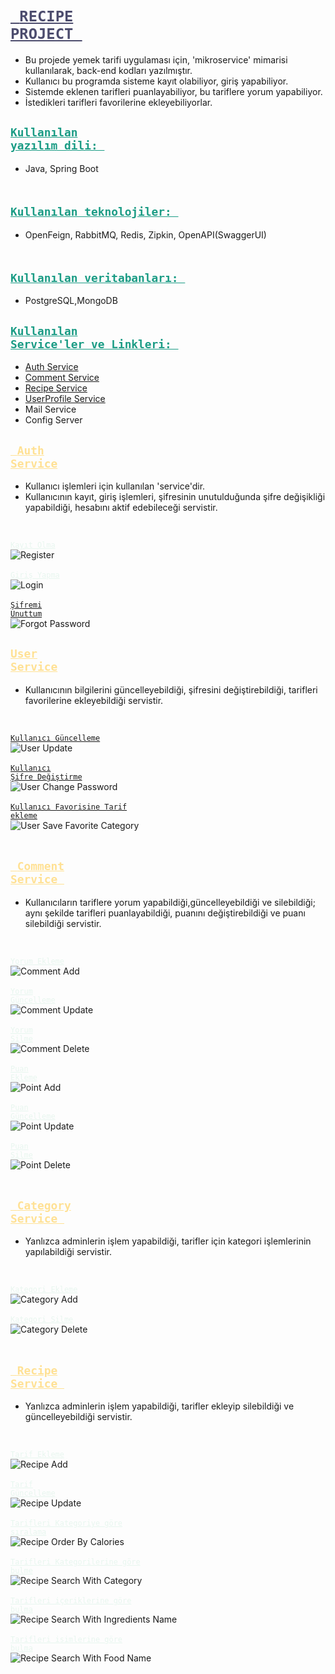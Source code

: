 # <code style = "color:#4C4C6D"><u> RECIPE PROJECT </u> </code>
- Bu projede yemek tarifi uygulaması için, 'mikroservice' mimarisi kullanılarak, back-end kodları yazılmıştır.
- Kullanıcı bu programda sisteme kayıt olabiliyor, giriş yapabiliyor. 
- Sistemde eklenen tarifleri puanlayabiliyor, bu tariflere yorum yapabiliyor. 
- İstedikleri tarifleri favorilerine ekleyebiliyorlar.

## <code style = "color:#1B9C85"><u>Kullanılan yazılım dili: </u> </code>
- Java, Spring Boot

## <code style="color:#1B9C85"> <u> Kullanılan teknolojiler: </u> </code>
- OpenFeign, RabbitMQ, Redis, Zipkin, OpenAPI(SwaggerUI)

## <code style = "color:#1B9C85"><u> Kullanılan veritabanları: </u></code>
- PostgreSQL,MongoDB

## <code style="color:#1B9C85"><u>Kullanılan Service'ler ve Linkleri: </u></code>
* [Auth Service](http://localhost:8060/swagger-ui/index.html)
* [Comment Service](http://localhost:8070/swagger-ui/index.html)
* [Recipe Service](http://localhost:8080/swagger-ui/index.html)
* [UserProfile Service](http://localhost:8090/swagger-ui/index.html)
* Mail Service
* Config Server

## <code style= "color : #FFE194"><u> Auth Service</u></code>
- Kullanıcı işlemleri için kullanılan 'service'dir.
- Kullanıcının kayıt, giriş işlemleri, şifresinin unutulduğunda şifre değişikliği yapabildiği, 
hesabını aktif edebileceği servistir. 
</br>

<code style = "color :E8F6EF"><u>Kayıt Olma</u></code></br>
![Register](SwaggerScreenShot/authservice/auth-register.png) </br></br>
<code style = "color :E8F6EF"><u>Giriş Yapma</u></code></br>
![Login](SwaggerScreenShot/authservice/auth-login.png) </br></br>
<code style = "color E8F6EF"><u>Şifremi Unuttum</u></code></br>
![Forgot Password](SwaggerScreenShot/authservice/auth-forgotpassword.png)

## <code style = "color : #FFE194"><u>User Service</u></code>
- Kullanıcının bilgilerini güncelleyebildiği, şifresini değiştirebildiği, 
tarifleri favorilerine ekleyebildiği servistir.
</br>

<code style = "color E8F6EF"><u>Kullanıcı Güncelleme</u></code></br>
![User Update](SwaggerScreenShot/userservice/user-update.png)</br></br>
<code style = "color E8F6EF"><u>Kullanıcı Şifre Değiştirme</u></code></br>
![User Change Password](SwaggerScreenShot/userservice/user-changepass.png)</br></br>
<code style = "color E8F6EF"><u>Kullanıcı Favorisine Tarif ekleme</u></code></br>
![User Save Favorite Category](SwaggerScreenShot/userservice/user-save-favoriterecipe.png)</br></br>

## <code style = "color : #FFE194"><u> Comment Service </u></code>
- Kullanıcıların tariflere yorum yapabildiği,güncelleyebildiği ve silebildiği; aynı şekilde
tarifleri puanlayabildiği, puanını değiştirebildiği ve puanı silebildiği servistir.
</br>

<code style= "color: E8F6EF"><u>Yorum Ekleme</u></code></br>
![Comment Add](SwaggerScreenShot/commentservice/comment-add.png)</br></br>
<code style = "color :E8F6EF"><u>Yorum Güncelleme</u></code></br>
![Comment Update](SwaggerScreenShot/commentservice/comment-update.png)</br></br>
<code style = "color :E8F6EF"><u>Yorum Silme</u></code></br>
![Comment Delete](SwaggerScreenShot/commentservice/comment-delete.png)</br></br>
<code style ="color : E8F6EF"><u>Puan Ekleme</u></code></br>
![Point Add](SwaggerScreenShot/pointservice/point-add.png)</br></br>
<code style = "color : E8F6EF"><u>Puan Güncelleme</u></code></br>
![Point Update](SwaggerScreenShot/pointservice/point-update.png)</br></br>
<code style = "color : E8F6EF"><u>Puan Silme</u></code></br>
![Point Delete](SwaggerScreenShot/pointservice/point-delete.png)</br></br>

## <code style = "color :#FFE194"><u> Category Service </u></code>
- Yanlızca adminlerin işlem yapabildiği, tarifler için kategori işlemlerinin yapılabildiği servistir.
</br>

<code style = "color :E8F6EF"><u>Kategori Ekleme</u></code></br>
![Category Add](SwaggerScreenShot/categoryservice/category-save.png)</br></br>
<code style = "color :E8F6EF"><u>Kategori Silme</u></code></br>
![Category Delete](SwaggerScreenShot/categoryservice/category-delete.png)</br></br>

## <code style = "color : #FFE194"><u> Recipe Service </u></code>
- Yanlızca adminlerin işlem yapabildiği, tarifler ekleyip silebildiği ve güncelleyebildiği servistir.
</br>

<code style = "color :E8F6EF"><u>Tarif Ekleme</u></code></br>
![Recipe Add](SwaggerScreenShot/recipeservice/recipe-save.png)</br></br>
<code style ="color :E8F6EF"><u>Tarif Güncelleme</u></code></br>
![Recipe Update](SwaggerScreenShot/recipeservice/recipe-update.png)</br></br>
<code style ="color :E8F6EF"><u>Tarifleri Kategoriye göre sıralama</u></code></br>
![Recipe Order By Calories](SwaggerScreenShot/recipeservice/recipe-orderby-calories.png)</br></br>
<code style ="color :E8F6EF"><u>Tarifleri Kategorilerine göre bulme</u></code></br>
![Recipe Search With Category](SwaggerScreenShot/recipeservice/recipe-search-recipe-withcategory.png)</br></br>
<code style = "color :E8F6EF"><u>Tarifleri içeriklerine göre bulma</u></code></br>
![Recipe Search With Ingredients Name](SwaggerScreenShot/recipeservice/recipe-search-recipewith-ingredientsname.png)</br></br>
<code style = "color :E8F6EF"><u>Tarifleri isimlerine göre bulma</u></code></br>
![Recipe Search With Food Name](SwaggerScreenShot/recipeservice/recipe-searchwith-foodname.png)</br></br>